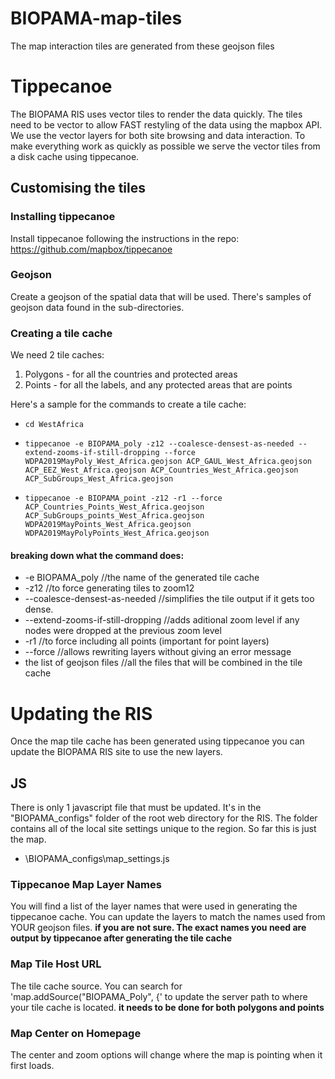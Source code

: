 # BIOPAMA-map-tiles
The map interaction tiles are generated from these geojson files
# Tippecanoe
The BIOPAMA RIS uses vector tiles to render the data quickly. The tiles need to be vector to allow FAST restyling of the data using the mapbox API. We use the vector layers for both site browsing and data interaction.
To make everything work as quickly as possible we serve the vector tiles from a disk cache using tippecanoe.
## Customising the tiles
### Installing tippecanoe
Install tippecanoe following the instructions in the repo:
https://github.com/mapbox/tippecanoe
### Geojson
Create a geojson of the spatial data that will be used.
There's samples of geojson data found in the sub-directories.

### Creating a tile cache
We need 2 tile caches:
1. Polygons - for all the countries and protected areas
1. Points - for all the labels, and any protected areas that are points


Here's a sample for the commands to create a tile cache:  

 - ````cd WestAfrica````

 - ````tippecanoe -e BIOPAMA_poly -z12 --coalesce-densest-as-needed --extend-zooms-if-still-dropping --force WDPA2019MayPoly_West_Africa.geojson ACP_GAUL_West_Africa.geojson ACP_EEZ_West_Africa.geojson ACP_Countries_West_Africa.geojson ACP_SubGroups_West_Africa.geojson````

 - ````tippecanoe -e BIOPAMA_point -z12 -r1 --force ACP_Countries_Points_West_Africa.geojson ACP_SubGroups_points_West_Africa.geojson WDPA2019MayPoints_West_Africa.geojson WDPA2019MayPolyPoints_West_Africa.geojson````


#### breaking down what the command does:
-  -e BIOPAMA_poly //the name of the generated tile cache
- -z12 //to force generating tiles to zoom12
- --coalesce-densest-as-needed //simplifies the tile output if it gets too dense.
- --extend-zooms-if-still-dropping //adds aditional zoom level if any nodes were dropped at the previous zoom level
- -r1 //to force including all points (important for point layers)
- --force //allows rewriting layers without giving an error message
- the list of geojson files //all the files that will be combined in the tile cache

# Updating the RIS
Once the map tile cache has been generated using tippecanoe you can update the BIOPAMA RIS site to use the new layers.
## JS
There is only 1 javascript file that must be updated. It's in the "BIOPAMA_configs" folder of the root web directory for the RIS. The folder contains all of the local site settings unique to the region. So far this is just the map.
- \BIOPAMA_configs\map_settings.js

### Tippecanoe Map Layer Names 
You will find a list of the layer names that were used in generating the tippecanoe cache. You can update the layers to match the names used from YOUR geojson files. **if you are not sure. The exact names you need are output by tippecanoe after generating the tile cache**

### Map Tile Host URL
The tile cache source. You can search for 'map.addSource("BIOPAMA_Poly", {' to update the server path to where your tile cache is located. **it needs to be done for both polygons and points**

### Map Center on Homepage
The center and zoom options will change where the map is pointing when it first loads.

